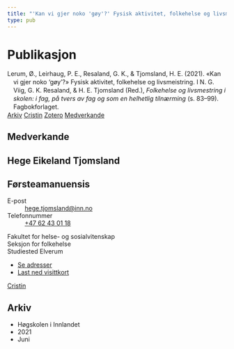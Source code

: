 ```yaml
---
title: "'Kan vi gjer noko 'gøy'?' Fysisk aktivitet, folkehelse og livsmeistring"
type: pub
---
```

<h1>Publikasjon</h1>
<article id="csl-bib-container-TTLQ2SK4" class="csl-bib-container">
  <div class="csl-bib-body" style="line-height: 1.35; padding-left: 1em; text-indent:-1em;">
  <div class="csl-entry">Lerum, &#xD8;., Leirhaug, P. E., Resaland, G. K., &amp; Tjomsland, H. E. (2021). &#xAB;Kan vi gjer noko &#x2018;g&#xF8;y&#x2019;?&#xBB; Fysisk aktivitet, folkehelse og livsmeistring. I N. G. Viig, G. K. Resaland, &amp; H. E. Tjomsland (Red.), <i>Folkehelse og livsmestring i skolen: i fag, p&#xE5; tvers av fag og som en helhetlig tiln&#xE6;rming</i> (s. 83&#x2013;99). Fagbokforlaget.</div>
</div>
  <div class="csl-bib-buttons">
    <a href="#taxonomy-article-TTLQ2SK4" class="csl-bib-button">Arkiv</a>
    <a href="https://app.cristin.no/results/show.jsf?id=1916617" alt="Cristin URL" class="csl-bib-button">Cristin</a>
    <a href="http://zotero.org/groups/5022929/items/TTLQ2SK4" alt="Zotero URL" class="csl-bib-button">Zotero</a>
    <a href="#contributors-article-TTLQ2SK4" class="csl-bib-button">Medverkande</a>
  </div>
  <div id="csl-bib-meta-container-TTLQ2SK4"></div>
</article>
<div id="csl-bib-meta-TTLQ2SK4" class="csl-bib-meta">
  <article id="contributors-article-TTLQ2SK4" class="contributors-article">
    <h1>Medverkande</h1>
    <div class="personas">
<div class="vrtx-hinn-person-card">
<div class="photo">
<i class="lar la-user-circle missing-person"></i>
</div>
<div class="info">
<hgroup><h1>Hege Eikeland Tjomsland</h1>
<h2>Førsteamanuensis</h2>
</hgroup><dl>
<dt>E-post</dt>
<dd>
<a href="mailto:hege.tjomsland@inn.no">hege.tjomsland@inn.no</a>
</dd>
<dt>Telefonnummer</dt>
<dd><a href="tel:+4762430118">
+47 62 43 01 18
</a></dd>
</dl>
<p>
Fakultet for helse- og sosialvitenskap<br>
Seksjon for folkehelse<br>
Studiested Elverum
</p>
<ul class="vrtx-hinn-links">
<li><a href="https://www.inn.no/finn-en-ansatt/hege-tjomsland.html#vrtx-hinn-addresses">Se adresser</a></li>
<li><a href="https://www.inn.no/finn-en-ansatt/hege-tjomsland.html?vrtx=vcf">Last ned visittkort</a></li>
</ul>
</div>
</div>
<a href="https://app.cristin.no/persons/show.jsf?id=47214" alt="Cristin URL" class="personas-cristin">Cristin</a>
</div>
  </article>
  <article id="taxonomy-article-TTLQ2SK4" class="taxonomy-article">
    <h1>Arkiv</h1>
    <ul>
      <li>Høgskolen i Innlandet</li>
      <li>2021</li>
      <li>Juni</li>
    </ul>
  </article>
</div>
